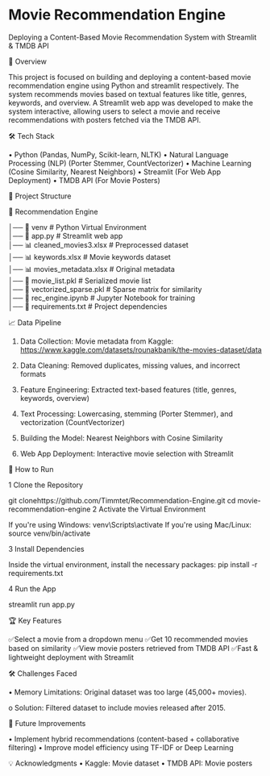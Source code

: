 # **Movie Recommendation Engine**

Deploying a Content-Based Movie Recommendation System with Streamlit & TMDB API

📌 Overview

This project is focused on building and deploying a content-based movie recommendation engine using Python and streamlit respectively. The system recommends movies based on textual features like title, genres, keywords, and overview. A Streamlit web app was developed to make the system interactive, allowing users to select a movie and receive recommendations with posters fetched via the TMDB API.

🛠 Tech Stack

•	Python (Pandas, NumPy, Scikit-learn, NLTK)
•	Natural Language Processing (NLP) (Porter Stemmer, CountVectorizer)
•	Machine Learning (Cosine Similarity, Nearest Neighbors)
•	Streamlit (For Web App Deployment)
•	TMDB API (For Movie Posters)

📂 Project Structure

📂 Recommendation Engine

│── 📁 venv                      # Python Virtual Environment  
│── 📜 app.py                    # Streamlit web app  
│── 📊 cleaned_movies3.xlsx       # Preprocessed dataset  
│── 📊 keywords.xlsx              # Movie keywords dataset  
│── 📊 movies_metadata.xlsx       # Original metadata  
│── 📜 movie_list.pkl             # Serialized movie list  
│── 📜 vectorized_sparse.pkl      # Sparse matrix for similarity  
│── 📜 rec_engine.ipynb           # Jupyter Notebook for training  
│── 📜 requirements.txt           # Project dependencies  


📈 Data Pipeline

1.	Data Collection: Movie metadata from Kaggle: https://www.kaggle.com/datasets/rounakbanik/the-movies-dataset/data

2.	Data Cleaning: Removed duplicates, missing values, and incorrect formats
3.	Feature Engineering: Extracted text-based features (title, genres, keywords, overview)
4.	Text Processing: Lowercasing, stemming (Porter Stemmer), and vectorization (CountVectorizer)
5.	Building the Model: Nearest Neighbors with Cosine Similarity
6.	Web App Deployment: Interactive movie selection with Streamlit

🚀 How to Run

1️ Clone the Repository

git clonehttps://github.com/Timmtet/Recommendation-Engine.git
cd movie-recommendation-engine
2️ Activate the Virtual Environment

If you're using Windows:
venv\Scripts\activate
If you're using Mac/Linux:
source venv/bin/activate

3️  Install Dependencies

Inside the virtual environment, install the necessary packages:
pip install -r requirements.txt

4️ Run the App

streamlit run app.py

🏆 Key Features

✅Select a movie from a dropdown menu
✅Get 10 recommended movies based on similarity
✅View movie posters retrieved from TMDB API
✅Fast & lightweight deployment with Streamlit

🛠 Challenges Faced

•	Memory Limitations: Original dataset was too large (45,000+ movies). 

o	Solution: Filtered dataset to include movies released after 2015.

🎯 Future Improvements

•	Implement hybrid recommendations (content-based + collaborative filtering)
•	Improve model efficiency using TF-IDF or Deep Learning

💡 Acknowledgments
•	Kaggle: Movie dataset
•	TMDB API: Movie posters

